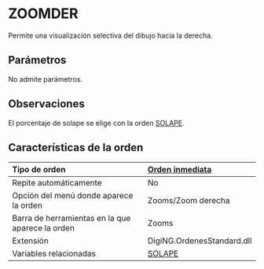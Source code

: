 # ZOOMDER

Permite una visualización selectiva del dibujo hacia la derecha.

## Parámetros

No admite parámetros.

## Observaciones

El porcentaje de solape se elige con la orden [SOLAPE](/digi3d-net/referencia/ventana-de-dibujo/variables/s/solape.md).

## Características de la orden

| Tipo de orden | [Orden inmediata](zoomder.md) |
| :--- | :--- |
| Repite automáticamente | No |
| Opción del menú donde aparece la orden | Zooms/Zoom derecha |
| Barra de herramientas en la que aparece la orden | Zooms |
| Extensión | DigiNG.OrdenesStandard.dll |
| Variables relacionadas | [SOLAPE](/digi3d-net/referencia/ventana-de-dibujo/variables/s/solape.md) |

